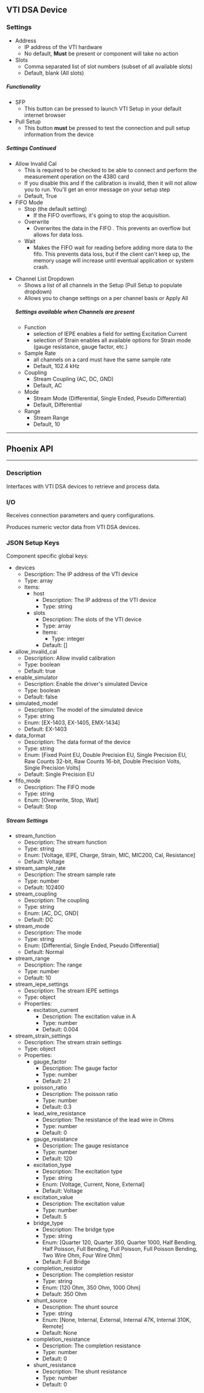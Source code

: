 ## VTI DSA Device
### Settings
- Address
  - IP address of the VTI hardware
  - No default, **Must** be present or component will take no action
- Slots
    - Comma separated list of slot numbers (subset of all available slots)
    - Default, blank (All slots)
##### Functionality
- SFP
  - This button can be pressed to launch VTI Setup in your default internet browser
- Pull Setup
  - This button **must** be pressed to test the connection and pull setup information from the device

##### Settings Continued
- Allow Invalid Cal
    - This is required to be checked to be able to connect and perform the measurement operation on the 4380 card
    - If you disable this and if the calibration is invalid, then it will not allow you to run. You'll get an error message on your setup step
    - Default, True
- FIFO Mode
  * Stop (the default setting)
    * If the FIFO overflows, it's going to stop the acquisition.
  * Overwrite
    * Overwrites the data in the FIFO . This prevents an overflow but allows for data loss.
  * Wait
    * Makes the FIFO wait for reading before adding more data to the fifo. This prevents data loss, but if the client can't keep up, the memory usage will increase until eventual application or system crash.
* Channel List Dropdown
  * Shows a list of all channels in the Setup (Pull Setup to populate dropdown)
  * Allows you to change settings on a per channel basis or Apply All
  ##### Settings available when Channels are present
    * Function
      * selection of IEPE enables a field for setting Excitation Current
      * selection of Strain enables all available options for Strain mode (gauge resistance, gauge factor, etc.)
    * Sample Rate
      * all channels on a card must have the same sample rate
      * Default, 102.4 kHz
    * Coupling
        - Stream Coupling (AC, DC, GND)
        - Default, AC
    * Mode
        - Stream Mode (Differential, Single Ended, Pseudo Differential)
        - Default, Differential
    * Range
        - Stream Range
        - Default, 10

___
## Phoenix API
___
### Description

Interfaces with VTI DSA devices to retrieve and process data.

### I/O

Receives connection parameters and query configurations.

Produces numeric vector data from VTI DSA devices.

### JSON Setup Keys

Component specific global keys:
- devices
  - Description: The IP address of the VTI device
  - Type: array
  - Items:
    - host
      - Description: The IP address of the VTI device
      - Type: string
    - slots
      - Description: The slots of the VTI device
      - Type: array
      - Items:
        - Type: integer
      - Default: []
- allow_invalid_cal
  - Description: Allow invalid calibration
  - Type: boolean
  - Default: true
- enable_simulator
  - Description: Enable the driver's simulated Device
  - Type: boolean
  - Default: false
- simulated_model
  - Description: The model of the simulated device
  - Type: string
  - Enum: [EX-1403, EX-1405, EMX-1434]
  - Default: EX-1403
- data_format
  - Description: The data format of the device
  - Type: string
  - Enum: [Fixed Point EU, Double Precision EU, Single Precision EU, Raw Counts 32-bit, Raw Counts 16-bit, Double Precision Volts, Single Precision Volts]
  - Default: Single Precision EU
- fifo_mode
  - Description: The FIFO mode
  - Type: string
  - Enum: [Overwrite, Stop, Wait]
  - Default: Stop

##### Stream Settings
- stream_function
  - Description: The stream function
  - Type: string
  - Enum: [Voltage, IEPE, Charge, Strain, MIC, MIC200, Cal, Resistance]
  - Default: Voltage
- stream_sample_rate
  - Description: The stream sample rate
  - Type: number
  - Default: 102400
- stream_coupling
  - Description: The coupling
  - Type: string
  - Enum: [AC, DC, GND]
  - Default: DC
- stream_mode
  - Description: The mode
  - Type: string
  - Enum: [Differential, Single Ended, Pseudo Differential]
  - Default: Normal
- stream_range
  - Description: The range
  - Type: number
  - Default: 10
- stream_iepe_settings
  - Description: The stream IEPE settings
  - Type: object
  - Properties:
    - excitation_current
      - Description: The excitation value in A
      - Type: number
      - Default: 0.004
- stream_strain_settings
  - Description: The stream strain settings
  - Type: object
  - Properties:
    - gauge_factor
      - Description: The gauge factor
      - Type: number
      - Default: 2.1
    - poisson_ratio
      - Description: The poisson ratio
      - Type: number
      - Default: 0.3
    - lead_wire_resistance
      - Description: The resistance of the lead wire in Ohms
      - Type: number
      - Default: 0
    - gauge_resistance
      - Description: The gauge resistance
      - Type: number
      - Default: 120
    - excitation_type
      - Description: The excitation type
      - Type: string
      - Enum: [Voltage, Current, None, External]
      - Default: Voltage
    - excitation_value
      - Description: The excitation value
      - Type: number
      - Default: 5
    - bridge_type
      - Description: The bridge type
      - Type: string
      - Enum: [Quarter 120, Quarter 350, Quarter 1000, Half Bending, Half Poisson, Full Bending, Full Poisson, Full Poisson Bending, Two Wire Ohm, Four Wire Ohm]
      - Default: Full Bridge
    - completion_resistor
      - Description: The completion resistor
      - Type: string
      - Enum: [120 Ohm, 350 Ohm, 1000 Ohm]
      - Default: 350 Ohm
    - shunt_source
      - Description: The shunt source
      - Type: string
      - Enum: [None, Internal, External, Internal 47K, Internal 310K, Remote]
      - Default: None
    - completion_resistance
      - Description: The completion resistance
      - Type: number
      - Default: 0
    - shunt_resistance
      - Description: The shunt resistance
      - Type: number
      - Default: 0
